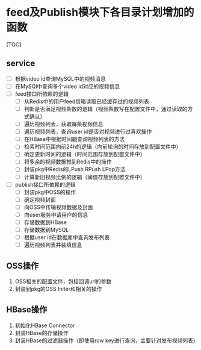 # feed及Publish模块下各目录计划增加的函数

[TOC]

## service

- [ ] 根据video id查询MySQL中的视频消息
- [ ] 在MySQl中查询多个video id对应的视频信息
- [ ] feed接口所依赖的逻辑
  - [ ] 从Redis中的用户feed信箱读取已经缓存过的视频列表
  - [ ] 判断是否满足视频条数的逻辑（视频条数写在配置文件中，通过读取的方式确认）
  - [ ] 遍历视频列表，获取每条视频信息
  - [ ] 遍历视频列表，查询user id是否对视频进行过喜欢操作
  - [ ] 在HBase中根据时间戳查询视频列表的方法
  - [ ] 检索时间范围向前24h的逻辑（向前轮询的时间存放到配置文件中）
  - [ ] 确定更新时间的逻辑（时间范围存放到配置文件中）
  - [ ] 将多余的视频数据推到Redis中的操作
  - [ ] 封装pkg中Redis的LPush RPush LPop方法
  - [ ] 计算新旧视频比例的逻辑（阈值存放到配置文件中）
- [ ] publish接口所依赖的逻辑
  - [ ] 封装pkg中OSS的操作
  - [ ] 确定视频封面
  - [ ] 向OSS中传输视频数据及封面
  - [ ] 向user服务申请用户的信息
  - [ ] 存储数据到HBase
  - [ ] 存储数据到MySQL
  - [ ] 根据user id在数据库中查询发布列表
  - [ ] 遍历视频列表并装填信息

## OSS操作

1. OSS相关的配置文件，包括回调url的参数
2. 封装到pkg的OSS Initer和相关的操作

## HBase操作

1. 初始化HBase Connector
2. 封装HBase的存储操作
3. 封装HBase的过滤器操作（即使用row key进行查询，主要针对发布视频列表）
